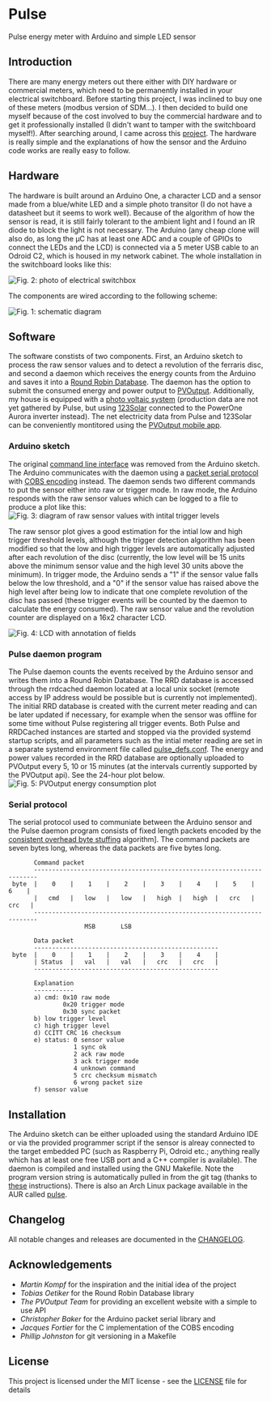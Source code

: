 # Pulse

Pulse energy meter with Arduino and simple LED sensor

## Introduction

There are many energy meters out there either with DIY hardware or commercial meters, which need to be permanently installed in your electrical switchboard. Before starting this project, I was inclined to buy one of these meters (modbus version of SDM...). I then decided to build one myself because of the cost involved to buy the commercial hardware and to get it professionally installed (I didn't want to tamper with the switchboard myself!). After searching around, I came across this [project][1]. The hardware is really simple and the explanations of how the sensor and the Arduino code works are really easy to follow.

## Hardware

The hardware is built around an Arduino One, a character LCD and a sensor made from a blue/white LED and a simple photo transitor (I do not have a datasheet but it seems to work well). Because of the algorithm of how the sensor is read, it is still fairly tolerant to the ambient light and I found an IR diode to block the light is not necessary. The Arduino (any cheap clone will also do, as long the µC has at least one ADC and a couple of GPIOs to connect the LEDs and the LCD) is connected via a 5 meter USB cable to an Odroid C2, which is housed in my network cabinet. The whole installation in the switchboard looks like this:

![Fig. 2: photo of electrical switchbox](https://github.com/ahpohl/pulse/blob/master/resources/ferraris_meter.jpg)

The components are wired according to the following scheme:

![Fig. 1: schematic diagram](https://github.com/ahpohl/pulse/blob/master/resources/schematic.png)

## Software

The software constists of two components. First, an Arduino sketch to process the raw sensor values and to detect a revolution of the ferraris disc, and second a daemon which receives the energy counts from the Arduino and saves it into a [Round Robin Database][2]. The daemon has the option to submit the consumed energy and power output to [PVOutput][3]. Additionally, my house is equipped with a [photo voltaic system][4] (production data are not yet gathered by Pulse, but using [123Solar][5] connected to the PowerOne Aurora inverter instead). The net electricity data from Pulse and 123Solar can be conveniently montitored using the [PVOutput mobile app][6].

### Arduino sketch

The original [command line interface][1] was removed from the Arduino sketch. The Arduino communicates with the daemon using a [packet serial protocol][7] with [COBS encoding][8] instead. The daemon sends two different commands to put the sensor either into raw or trigger mode. In raw mode, the Arduino responds with the raw sensor values which can be logged to a file to produce a plot like this: ![Fig. 3: diagram of raw sensor values with intital trigger levels](https://github.com/ahpohl/pulse/blob/master/resources/sensor.png)

The raw sensor plot gives a good estimation for the intial low and high trigger threshold levels, although the trigger detection algorithm has been modified so that the low and high trigger levels are automatically adjusted after each revolution of the disc (currently, the low level will be 15 units above the minimum sensor value and the high level 30 units above the minimum). In trigger mode, the Arduino sends a "1" if the sensor value falls below the low threshold, and a "0" if the sensor value has raised above the high level after being low to indicate that one complete revolution of the disc has passed (these trigger events will be counted by the daemon to calculate the energy consumed). The raw sensor value and the revolution counter are displayed on a 16x2 character LCD. 

![Fig. 4: LCD with annotation of fields](https://github.com/ahpohl/pulse/blob/master/resources/lcd.png)

### Pulse daemon program

The Pulse daemon counts the events received by the Arduino sensor and writes them into a Round Robin Database. The RRD database is accessed through the rrdcached daemon located at a local unix socket (remote access by IP address would be possible but is currently not implemented). The initial RRD database is created with the current meter reading and can be later updated if necessary, for example when the sensor was offline for some time without Pulse registering all trigger events. Both Pulse and RRDCached instances are started and stopped via the provided systemd startup scripts, and all parameters such as the intial meter reading are set in a separate systemd environment file called [pulse_defs.conf](https://github.com/ahpohl/pulse/blob/master/resources/pulse_defs.conf). The energy and power values recorded in the RRD database are optionally uploaded to PVOutput every 5, 10 or 15 minutes (at the intervals currently supported by the PVOutput api). See the 24-hour plot below. ![Fig. 5: PVOutput energy consumption plot](https://github.com/ahpohl/pulse/blob/master/resources/pulsemeter.png)

### Serial protocol

The serial protocol used to communiate between the Arduino sensor and the Pulse daemon program consists of fixed length packets encoded by the [consistent overhead byte stuffing][9] algorithm]. The command packets are seven bytes long, whereas the data packets are five bytes long.

```
       Command packet
       -----------------------------------------------------------------------
 byte  |    0    |    1    |    2    |    3    |    4    |    5    |    6    |
       |   cmd   |   low   |   low   |   high  |   high  |   crc   |   crc   |
       -----------------------------------------------------------------------
                     MSB       LSB

       Data packet
       ---------------------------------------------------
 byte  |    0    |    1    |    2    |    3    |    4    |
       | Status  |   val   |   val   |   crc   |   crc   |
       ---------------------------------------------------

       Explanation
       -----------
       a) cmd: 0x10 raw mode
               0x20 trigger mode
               0x30 sync packet
       b) low trigger level
       c) high trigger level
       d) CCITT CRC 16 checksum
       e) status: 0 sensor value
                  1 sync ok
                  2 ack raw mode 
                  3 ack trigger mode
                  4 unknown command
                  5 crc checksum mismatch
                  6 wrong packet size
       f) sensor value
```

## Installation

The Arduino sketch can be either uploaded using the standard Arduino IDE or via the provided programmer script if the sensor is alreay connected to the target embedded PC (such as Raspberry Pi, Odroid etc.; anything really which has at least one free USB port and a C++ compiler is available). The daemon is compiled and installed using the GNU Makefile. Note the program version string is automatically pulled in from the git tag (thanks to [these][10] instructions). There is also an Arch Linux package available in the AUR called [pulse][11].

## Changelog

All notable changes and releases are documented in the [CHANGELOG](https://github.com/ahpohl/pulse/blob/master/CHANGELOG.md).

## Acknowledgements

* *Martin Kompf* for the inspiration and the initial idea of the project
* *Tobias Oetiker* for the Round Robin Database library
* *The PVOutput Team* for providing an excellent website with a simple to use API
* *Christopher Baker* for the Arduino packet serial library and 
* *Jacques Fortier* for the C implementation of the COBS encoding
* *Phillip Johnston* for git versioning in a Makefile

## License

This project is licensed under the MIT license - see the [LICENSE](https://github.com/ahpohl/pulse/blob/master/LICENSE) file for details

[1]: https://www.kompf.de/tech/emeir.html "Infrared light switch with Arduino to read your energy meter"
[2]: https://oss.oetiker.ch/rrdtool/ "Round Robin Database"
[3]: https://pvoutput.org/ "PVOutput is a free service for sharing and comparing PV output data"
[4]: https://pvoutput.org/intraday.jsp?id=74913&sid=66419 "Ilvesheim system on PVOutput"
[5]: https://123solar.org/ "123Solar Web Solar logger"
[6]: https://apps.apple.com/au/app/pvoutput-pro/id994297624 "PVOutput Pro mobile app"
[7]: https://github.com/bakercp/PacketSerial "Packet serial library for Arduino"
[8]: https://github.com/jacquesf/COBS-Consistent-Overhead-Byte-Stuffing "Consistent Overhead Byte Stuffing (C implementation)"
[9]: https://en.wikipedia.org/wiki/Consistent_Overhead_Byte_Stuffing "Consistent Overhead Byte Stuffing (background)"
[10]: https://embeddedartistry.com/blog/2016/10/27/giving-you-build-a-version "Giving Your Firmware Build a Version"
[11]: https://aur.archlinux.org "Pulse Arch Linux package"
